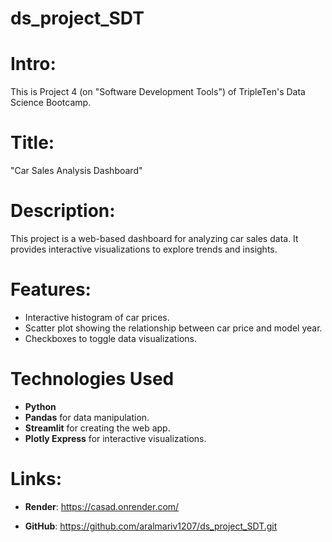 # ds_project_SDT

# Intro: 
This is Project 4 (on "Software Development Tools") of TripleTen's Data Science Bootcamp.

# Title:
"Car Sales Analysis Dashboard"

# Description:
This project is a web-based dashboard for analyzing car sales data. It provides interactive visualizations to explore trends and insights.

# Features:
- Interactive histogram of car prices.
- Scatter plot showing the relationship between car price and model year.
- Checkboxes to toggle data visualizations.
     
# Technologies Used
- **Python**
- **Pandas** for data manipulation.
- **Streamlit** for creating the web app.
- **Plotly Express** for interactive visualizations.

# Links:
- **Render**: https://casad.onrender.com/

- **GitHub**: https://github.com/aralmariv1207/ds_project_SDT.git



